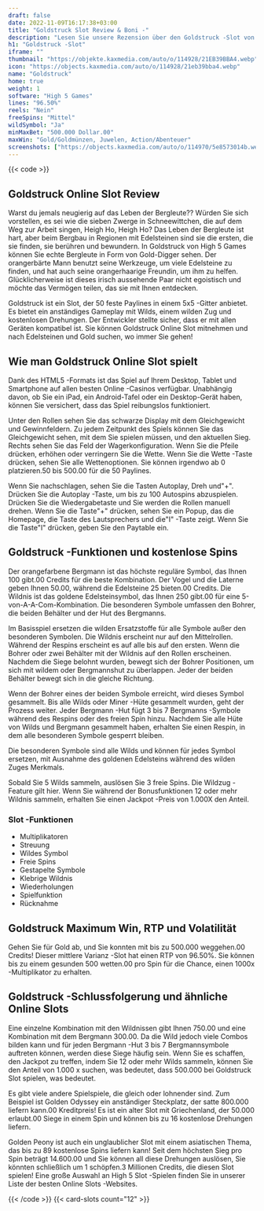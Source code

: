 ```yaml
---
draft: false
date: 2022-11-09T16:17:38+03:00
title: "Goldstruck Slot Review & Boni -"
description: "Lesen Sie unsere Rezension über den Goldstruck -Slot von High 5 Games und finden Sie heraus, wie Sie sich für Gold entscheiden können! Wir zeigen, wie Sie gewinnen können! Wir enthalten Auszahlungen, Boni, RTP & More."
h1: "Goldstruck -Slot"
iframe: ""
thumbnail: "https://objekte.kaxmedia.com/auto/o/114928/21EB39BBA4.webp"
icon: "https://objects.kaxmedia.com/auto/o/114928/21eb39bba4.webp"
name: "Goldstruck"
home: true
weight: 1
software: "High 5 Games"
lines: "96.50%"
reels: "Nein"
freeSpins: "Mittel"
wildSymbol: "Ja"
minMaxBet: "500.000 Dollar.00"
maxWin: "Gold/Goldmünzen, Juwelen, Action/Abenteuer"
screenshots: ["https://objects.kaxmedia.com/auto/o/114970/5e8573014b.webp"]
---
```


{{< code >}}<h2>Goldstruck Online Slot Review</h2><p>Warst du jemals neugierig auf das Leben der Bergleute?? Würden Sie sich vorstellen, es sei wie die sieben Zwerge in Schneewittchen, die auf dem Weg zur Arbeit singen, Heigh Ho, Heigh Ho? Das Leben der Bergleute ist hart, aber beim Bergbau in Regionen mit Edelsteinen sind sie die ersten, die sie finden, sie berühren und bewundern. In Goldstruck von High 5 Games können Sie echte Bergleute in Form von Gold-Digger sehen. Der orangerbärte Mann benutzt seine Werkzeuge, um viele Edelsteine zu finden, und hat auch seine orangerhaarige Freundin, um ihm zu helfen. Glücklicherweise ist dieses irisch aussehende Paar nicht egoistisch und möchte das Vermögen teilen, das sie mit Ihnen entdecken.</p><p>Goldstruck ist ein Slot, der 50 feste Paylines in einem 5x5 -Gitter anbietet. Es bietet ein anständiges Gameplay mit Wilds, einem wilden Zug und kostenlosen Drehungen. Der Entwickler stellte sicher, dass er mit allen Geräten kompatibel ist. Sie können Goldstruck Online Slot mitnehmen und nach Edelsteinen und Gold suchen, wo immer Sie gehen!</p><h2>Wie man Goldstruck Online Slot spielt</h2><p>Dank des HTML5 -Formats ist das Spiel auf Ihrem Desktop, Tablet und Smartphone auf allen besten Online -Casinos verfügbar. Unabhängig davon, ob Sie ein iPad, ein Android-Tafel oder ein Desktop-Gerät haben, können Sie versichert, dass das Spiel reibungslos funktioniert.</p><p>Unter den Rollen sehen Sie das schwarze Display mit dem Gleichgewicht und Gewinnfeldern. Zu jedem Zeitpunkt des Spiels können Sie das Gleichgewicht sehen, mit dem Sie spielen müssen, und den aktuellen Sieg. Rechts sehen Sie das Feld der Wagerkonfiguration. Wenn Sie die Pfeile drücken, erhöhen oder verringern Sie die Wette. Wenn Sie die Wette -Taste drücken, sehen Sie alle Wettenoptionen. Sie können irgendwo ab 0 platzieren.50 bis 500.00 für die 50 Paylines.</p><p>Wenn Sie nachschlagen, sehen Sie die Tasten Autoplay, Dreh und"+". Drücken Sie die Autoplay -Taste, um bis zu 100 Autospins abzuspielen. Drücken Sie die Wiedergabetaste und Sie werden die Rollen manuell drehen. Wenn Sie die Taste"+" drücken, sehen Sie ein Popup, das die Homepage, die Taste des Lautsprechers und die"I" -Taste zeigt. Wenn Sie die Taste"I" drücken, geben Sie den Paytable ein.</p><h2>Goldstruck -Funktionen und kostenlose Spins</h2><p>Der orangefarbene Bergmann ist das höchste reguläre Symbol, das Ihnen 100 gibt.00 Credits für die beste Kombination. Der Vogel und die Laterne geben Ihnen 50.00, während die Edelsteine 25 bieten.00 Credits. Die Wildnis ist das goldene Edelsteinsymbol, das Ihnen 250 gibt.00 für eine 5-von-A-A-Com-Kombination. Die besonderen Symbole umfassen den Bohrer, die beiden Behälter und der Hut des Bergmanns.</p><p>Im Basisspiel ersetzen die wilden Ersatzstoffe für alle Symbole außer den besonderen Symbolen. Die Wildnis erscheint nur auf den Mittelrollen. Während der Respins erscheint es auf alle bis auf den ersten. Wenn die Bohrer oder zwei Behälter mit der Wildnis auf den Rollen erscheinen. Nachdem die Siege belohnt wurden, bewegt sich der Bohrer Positionen, um sich mit wildem oder Bergmannshut zu überlappen. Jeder der beiden Behälter bewegt sich in die gleiche Richtung.</p><p>Wenn der Bohrer eines der beiden Symbole erreicht, wird dieses Symbol gesammelt. Bis alle Wilds oder Miner -Hüte gesammelt wurden, geht der Prozess weiter. Jeder Bergmann -Hut fügt 3 bis 7 Bergmanns -Symbole während des Respins oder des freien Spin hinzu. Nachdem Sie alle Hüte von Wilds und Bergmann gesammelt haben, erhalten Sie einen Respin, in dem alle besonderen Symbole gesperrt bleiben.</p><p>Die besonderen Symbole sind alle Wilds und können für jedes Symbol ersetzen, mit Ausnahme des goldenen Edelsteins während des wilden Zuges Merkmals.</p><p>Sobald Sie 5 Wilds sammeln, auslösen Sie 3 freie Spins. Die Wildzug -Feature gilt hier. Wenn Sie während der Bonusfunktionen 12 oder mehr Wildnis sammeln, erhalten Sie einen Jackpot -Preis von 1.000X den Anteil.</p><h3>
Slot -Funktionen</h3><ul>
<li></span>
Multiplikatoren</li>
<li></span>
Streuung</li>
<li></span>
Wildes Symbol</li>
<li></span>
Freie Spins</li>
<li></span>
Gestapelte Symbole</li>
<li></span>
Klebrige Wildnis</li>
<li></span>
Wiederholungen</li>
<li></span>
Spielfunktion</li>
<li></span>
Rücknahme</li></ul><h2>Goldstruck Maximum Win, RTP und Volatilität</h2><p>Gehen Sie für Gold ab, und Sie konnten mit bis zu 500.000 weggehen.00 Credits! Dieser mittlere Varianz -Slot hat einen RTP von 96.50%. Sie können bis zu einem gesunden 500 wetten.00 pro Spin für die Chance, einen 1000x -Multiplikator zu erhalten.</p><h2>Goldstruck -Schlussfolgerung und ähnliche Online Slots</h2><p>Eine einzelne Kombination mit den Wildnissen gibt Ihnen 750.00 und eine Kombination mit dem Bergmann 300.00. Da die Wild jedoch viele Combos bilden kann und für jeden Bergmann -Hut 3 bis 7 Bergmannsymbole auftreten können, werden diese Siege häufig sein. Wenn Sie es schaffen, den Jackpot zu treffen, indem Sie 12 oder mehr Wilds sammeln, können Sie den Anteil von 1.000 x suchen, was bedeutet, dass 500.000 bei Goldstruck Slot spielen, was bedeutet.</p><p>Es gibt viele andere Spielspiele, die gleich oder lohnender sind. Zum Beispiel ist Golden Odyssey ein anständiger Steckplatz, der satte 800.000 liefern kann.00 Kreditpreis! Es ist ein alter Slot mit Griechenland, der 50.000 erlaubt.00 Siege in einem Spin und können bis zu 16 kostenlose Drehungen liefern.</p><p>Golden Peony ist auch ein unglaublicher Slot mit einem asiatischen Thema, das bis zu 89 kostenlose Spins liefern kann! Seit dem höchsten Sieg pro Spin beträgt 14.600.00 und Sie können all diese Drehungen auslösen, Sie könnten schließlich um 1 schöpfen.3 Millionen Credits, die diesen Slot spielen! Eine große Auswahl an High 5 Slot -Spielen finden Sie in unserer Liste der besten Online Slots -Websites.</p>{{< /code >}}
 {{< card-slots count="12" >}}